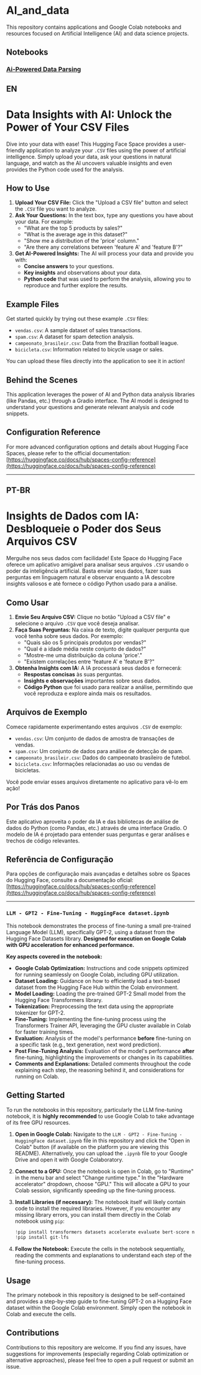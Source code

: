# AI_and_data

This repository contains applications and Google Colab notebooks and resources focused on Artificial Intelligence (AI) and data science projects.

## Notebooks

### [Ai-Powered Data Parsing](https://huggingface.co/spaces/Feralves/data_parsing)

## EN

# Data Insights with AI: Unlock the Power of Your CSV Files

Dive into your data with ease! This Hugging Face Space provides a user-friendly application to analyze your `.CSV` files using the power of artificial intelligence. Simply upload your data, ask your questions in natural language, and watch as the AI uncovers valuable insights and even provides the Python code used for the analysis.

## How to Use

1.  **Upload Your CSV File:** Click the "Upload a CSV file" button and select the `.CSV` file you want to analyze.
2.  **Ask Your Questions:** In the text box, type any questions you have about your data. For example:
    * "What are the top 5 products by sales?"
    * "What is the average age in this dataset?"
    * "Show me a distribution of the 'price' column."
    * "Are there any correlations between 'feature A' and 'feature B'?"
3.  **Get AI-Powered Insights:** The AI will process your data and provide you with:
    * **Concise answers** to your questions.
    * **Key insights** and observations about your data.
    * **Python code** that was used to perform the analysis, allowing you to reproduce and further explore the results.

## Example Files

Get started quickly by trying out these example `.CSV` files:

* `vendas.csv`: A sample dataset of sales transactions.
* `spam.csv`: A dataset for spam detection analysis.
* `campeonato_brasileir.csv`: Data from the Brazilian football league.
* `bicicleta.csv`: Information related to bicycle usage or sales.

You can upload these files directly into the application to see it in action!

## Behind the Scenes

This application leverages the power of AI and Python data analysis libraries (like Pandas, etc.) through a Gradio interface. The AI model is designed to understand your questions and generate relevant analysis and code snippets.

## Configuration Reference

For more advanced configuration options and details about Hugging Face Spaces, please refer to the official documentation: [https://huggingface.co/docs/hub/spaces-config-reference](https://huggingface.co/docs/hub/spaces-config-reference)

---

## PT-BR

# Insights de Dados com IA: Desbloqueie o Poder dos Seus Arquivos CSV

Mergulhe nos seus dados com facilidade! Este Space do Hugging Face oferece um aplicativo amigável para analisar seus arquivos `.CSV` usando o poder da inteligência artificial. Basta enviar seus dados, fazer suas perguntas em linguagem natural e observar enquanto a IA descobre insights valiosos e até fornece o código Python usado para a análise.

## Como Usar

1.  **Envie Seu Arquivo CSV:** Clique no botão "Upload a CSV file" e selecione o arquivo `.CSV` que você deseja analisar.
2.  **Faça Suas Perguntas:** Na caixa de texto, digite qualquer pergunta que você tenha sobre seus dados. Por exemplo:
    * "Quais são os 5 principais produtos por vendas?"
    * "Qual é a idade média neste conjunto de dados?"
    * "Mostre-me uma distribuição da coluna 'price'."
    * "Existem correlações entre 'feature A' e 'feature B'?"
3.  **Obtenha Insights com IA:** A IA processará seus dados e fornecerá:
    * **Respostas concisas** às suas perguntas.
    * **Insights e observações** importantes sobre seus dados.
    * **Código Python** que foi usado para realizar a análise, permitindo que você reproduza e explore ainda mais os resultados.

## Arquivos de Exemplo

Comece rapidamente experimentando estes arquivos `.CSV` de exemplo:

* `vendas.csv`: Um conjunto de dados de amostra de transações de vendas.
* `spam.csv`: Um conjunto de dados para análise de detecção de spam.
* `campeonato_brasileir.csv`: Dados do campeonato brasileiro de futebol.
* `bicicleta.csv`: Informações relacionadas ao uso ou vendas de bicicletas.

Você pode enviar esses arquivos diretamente no aplicativo para vê-lo em ação!

## Por Trás dos Panos

Este aplicativo aproveita o poder da IA e das bibliotecas de análise de dados do Python (como Pandas, etc.) através de uma interface Gradio. O modelo de IA é projetado para entender suas perguntas e gerar análises e trechos de código relevantes.

## Referência de Configuração

Para opções de configuração mais avançadas e detalhes sobre os Spaces do Hugging Face, consulte a documentação oficial: [https://huggingface.co/docs/hub/spaces-config-reference](https://huggingface.co/docs/hub/spaces-config-reference)


________________________________

### `LLM - GPT2 - Fine-Tuning - HuggingFace dataset.ipynb`

This notebook demonstrates the process of fine-tuning a small pre-trained Language Model (LLM), specifically GPT-2, using a dataset from the Hugging Face Datasets library. **Designed for execution on Google Colab with GPU acceleration for enhanced performance.**

**Key aspects covered in the notebook:**

* **Google Colab Optimization:** Instructions and code snippets optimized for running seamlessly on Google Colab, including GPU utilization.
* **Dataset Loading:** Guidance on how to efficiently load a text-based dataset from the Hugging Face Hub within the Colab environment.
* **Model Loading:** Loading the pre-trained GPT-2 Small model from the Hugging Face Transformers library.
* **Tokenization:** Preprocessing the text data using the appropriate tokenizer for GPT-2.
* **Fine-Tuning:** Implementing the fine-tuning process using the Transformers Trainer API, leveraging the GPU cluster available in Colab for faster training times.
* **Evaluation:** Analysis of the model's performance **before** fine-tuning on a specific task (e.g., text generation, next word prediction).
* **Post Fine-Tuning Analysis:** Evaluation of the model's performance **after** fine-tuning, highlighting the improvements or changes in its capabilities.
* **Comments and Explanations:** Detailed comments throughout the code explaining each step, the reasoning behind it, and considerations for running on Colab.

## Getting Started

To run the notebooks in this repository, particularly the LLM fine-tuning notebook, it is **highly recommended** to use Google Colab to take advantage of its free GPU resources.

1.  **Open in Google Colab:** Navigate to the `LLM - GPT2 - Fine-Tuning - HuggingFace dataset.ipynb` file in this repository and click the "Open in Colab" button (if available on the platform you are viewing this README). Alternatively, you can upload the `.ipynb` file to your Google Drive and open it with Google Colaboratory.

2.  **Connect to a GPU:** Once the notebook is open in Colab, go to "Runtime" in the menu bar and select "Change runtime type." In the "Hardware accelerator" dropdown, choose "GPU." This will allocate a GPU to your Colab session, significantly speeding up the fine-tuning process.

3.  **Install Libraries (if necessary):** The notebook itself will likely contain code to install the required libraries. However, if you encounter any missing library errors, you can install them directly in the Colab notebook using `pip`:

    ```python
    !pip install transformers datasets accelerate evaluate bert-score nltk
    !pip install git-lfs
    ```

4.  **Follow the Notebook:** Execute the cells in the notebook sequentially, reading the comments and explanations to understand each step of the fine-tuning process.

## Usage

The primary notebook in this repository is designed to be self-contained and provides a step-by-step guide to fine-tuning GPT-2 on a Hugging Face dataset within the Google Colab environment. Simply open the notebook in Colab and execute the cells.

## Contributions

Contributions to this repository are welcome. If you find any issues, have suggestions for improvements (especially regarding Colab optimization or alternative approaches), please feel free to open a pull request or submit an issue.

